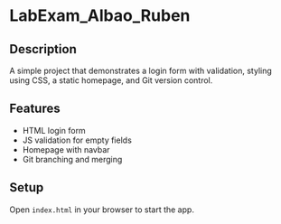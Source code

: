 # LabExam_Albao_Ruben

## Description
A simple project that demonstrates a login form with validation, styling using CSS, a static homepage, and Git version control.

## Features
- HTML login form
- JS validation for empty fields
- Homepage with navbar
- Git branching and merging

## Setup
Open `index.html` in your browser to start the app.
